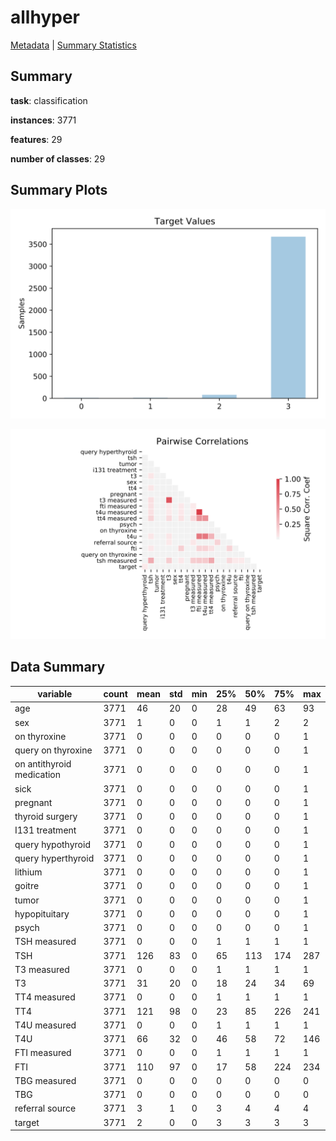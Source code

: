 # allhyper

[Metadata](metadata.yaml) | [Summary Statistics](summary_stats.csv)

## Summary

**task**: classification

**instances**: 3771

**features**: 29

**number of classes**: 29

## Summary Plots

![Labels](label.svg)

![Corr](corr.svg)

## Data Summary

|	variable	|	count	|	mean	|	std	|	min	|	25%	|	50%	|	75%	|	max|
| --- | --- | --- | --- | --- | --- | --- | --- | --- |
|	age	|	3771	|	46	|	20	|	0	|	28	|	49	|	63	|	93
|	sex	|	3771	|	1	|	0	|	0	|	1	|	1	|	2	|	2
|	on thyroxine	|	3771	|	0	|	0	|	0	|	0	|	0	|	0	|	1
|	query on thyroxine	|	3771	|	0	|	0	|	0	|	0	|	0	|	0	|	1
|	on antithyroid medication	|	3771	|	0	|	0	|	0	|	0	|	0	|	0	|	1
|	sick	|	3771	|	0	|	0	|	0	|	0	|	0	|	0	|	1
|	pregnant	|	3771	|	0	|	0	|	0	|	0	|	0	|	0	|	1
|	thyroid surgery	|	3771	|	0	|	0	|	0	|	0	|	0	|	0	|	1
|	I131 treatment	|	3771	|	0	|	0	|	0	|	0	|	0	|	0	|	1
|	query hypothyroid	|	3771	|	0	|	0	|	0	|	0	|	0	|	0	|	1
|	query hyperthyroid	|	3771	|	0	|	0	|	0	|	0	|	0	|	0	|	1
|	lithium	|	3771	|	0	|	0	|	0	|	0	|	0	|	0	|	1
|	goitre	|	3771	|	0	|	0	|	0	|	0	|	0	|	0	|	1
|	tumor	|	3771	|	0	|	0	|	0	|	0	|	0	|	0	|	1
|	hypopituitary	|	3771	|	0	|	0	|	0	|	0	|	0	|	0	|	1
|	psych	|	3771	|	0	|	0	|	0	|	0	|	0	|	0	|	1
|	TSH measured	|	3771	|	0	|	0	|	0	|	1	|	1	|	1	|	1
|	TSH	|	3771	|	126	|	83	|	0	|	65	|	113	|	174	|	287
|	T3 measured	|	3771	|	0	|	0	|	0	|	1	|	1	|	1	|	1
|	T3	|	3771	|	31	|	20	|	0	|	18	|	24	|	34	|	69
|	TT4 measured	|	3771	|	0	|	0	|	0	|	1	|	1	|	1	|	1
|	TT4	|	3771	|	121	|	98	|	0	|	23	|	85	|	226	|	241
|	T4U measured	|	3771	|	0	|	0	|	0	|	1	|	1	|	1	|	1
|	T4U	|	3771	|	66	|	32	|	0	|	46	|	58	|	72	|	146
|	FTI measured	|	3771	|	0	|	0	|	0	|	1	|	1	|	1	|	1
|	FTI	|	3771	|	110	|	97	|	0	|	17	|	58	|	224	|	234
|	TBG measured	|	3771	|	0	|	0	|	0	|	0	|	0	|	0	|	0
|	TBG	|	3771	|	0	|	0	|	0	|	0	|	0	|	0	|	0
|	referral source	|	3771	|	3	|	1	|	0	|	3	|	4	|	4	|	4
|	target	|	3771	|	2	|	0	|	0	|	3	|	3	|	3	|	3
